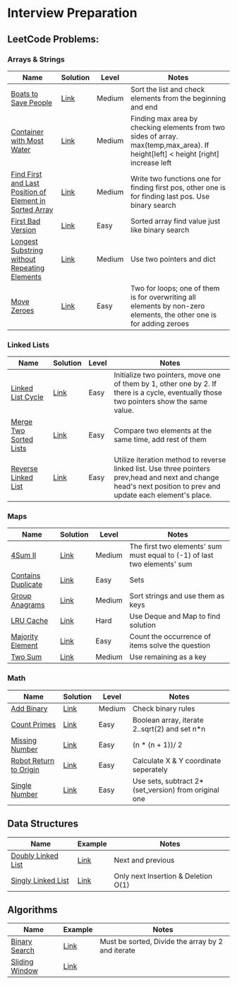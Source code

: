 # Interview Preparation

## LeetCode Problems:

### Arrays & Strings

| Name |  Solution | Level | Notes |
|---|----------------|---|---|
[Boats to Save People](https://leetcode.com/problems/boats-to-save-people/)| [Link](https://github.com/dkarakay/interview/blob/main/leetcode/arrays-strings/boats_to_save_people.py) | Medium | Sort the list and check elements from the beginning and end
[Container with Most Water](https://leetcode.com/problems/container-with-most-water/)| [Link](https://github.com/dkarakay/interview/blob/main/leetcode/arrays-strings/container_with_most_water.py) | Medium | Finding max area by checking elements from two sides of array. max(temp,max_area). If height[left] < height [right] increase left
[Find First and Last Position of Element in Sorted Array](https://leetcode.com/problems/find-first-and-last-position-of-element-in-sorted-array/)| [Link](https://github.com/dkarakay/interview/blob/main/leetcode/arrays-strings/find_first_and_last_position_of_element_in_sorted_array.py) | Medium | Write two functions one for finding first pos, other one is for finding last pos. Use binary search
[First Bad Version](https://leetcode.com/problems/first-bad-version/)| [Link](https://github.com/dkarakay/interview/blob/main/leetcode/arrays-strings/first_bad_version.py) | Easy | Sorted array find value just like binary search
[Longest Substring without Repeating Elements](https://leetcode.com/problems/longest-substring-without-repeating-elements/)|[Link](https://github.com/dkarakay/interview/blob/main/leetcode/arrays-strings/longest_substring_without_repeating_elements.py) | Medium | Use two pointers and dict
[Move Zeroes](https://leetcode.com/problems/move-zeroes/)|[Link](https://github.com/dkarakay/interview/blob/main/leetcode/arrays-strings/move_zeroes.py) | Easy | Two for loops; one of them is for overwriting all elements by non-zero elements, the other one is for adding zeroes

### Linked Lists

| Name |  Solution | Level | Notes |
|---|----------------|---|---|
[Linked List Cycle](https://leetcode.com/problems/linked-list-cycle/)| [Link](https://github.com/dkarakay/interview/blob/main/leetcode/maps/linked_list_cycle.py)| Easy | Initialize two pointers, move one of them by 1, other one by 2. If there is a cycle, eventually those two pointers show the same value.
[Merge Two Sorted Lists](https://leetcode.com/problems/merge-two-sorted-lists/)| [Link](https://github.com/dkarakay/interview/blob/main/leetcode/maps/merge_two_sorted_lists.py)| Easy | Compare two elements at the same time, add rest of them
[Reverse Linked List](https://leetcode.com/problems/reverse-linked-list/)| [Link](https://github.com/dkarakay/interview/blob/main/leetcode/maps/reverse_linked_list.py)| Easy | Utilize iteration method to reverse linked list. Use three pointers prev,head and next and change head's next position to prev and update each element's place.

### Maps

| Name |  Solution | Level | Notes |
|---|----------------|---|---|
[4Sum II](https://leetcode.com/problems/4sum-ii/)| [Link](https://github.com/dkarakay/interview/blob/main/leetcode/maps/4sum_ii.py)| Medium | The first two elements' sum must equal to (-1) of last two elements' sum
[Contains Duplicate](https://leetcode.com/problems/contains-duplicate/)| [Link](https://github.com/dkarakay/interview/blob/main/leetcode/maps/contains_duplicate.py) | Easy | Sets
[Group Anagrams](https://leetcode.com/problems/group-anagrams/)| [Link](https://github.com/dkarakay/interview/blob/main/leetcode/maps/group_anagrams.py) | Medium | Sort strings and use them as keys
[LRU Cache](https://leetcode.com/problems/lru-cache/)| [Link](https://github.com/dkarakay/interview/blob/main/leetcode/maps/lru_cache.py) | Hard | Use Deque and Map to find solution
[Majority Element](https://leetcode.com/problems/majority-element/)| [Link](https://github.com/dkarakay/interview/blob/main/leetcode/maps/majority_element.py) | Easy | Count the occurrence of items solve the question
[Two Sum](https://leetcode.com/problems/two-sum/)| [Link](https://github.com/dkarakay/interview/blob/main/leetcode/maps/two_sum.py) | Medium | Use remaining as a key

### Math

| Name |  Solution | Level | Notes |
|---|----------------|---|---|
[Add Binary](https://leetcode.com/problems/add-binary/)| [Link](https://github.com/dkarakay/interview/blob/main/leetcode/math/add_binary.py) | Medium | Check binary rules
[Count Primes](https://leetcode.com/problems/count-primes/)| [Link](https://github.com/dkarakay/interview/blob/main/leetcode/math/count_primes.py) | Easy | Boolean array, iterate 2..sqrt(2) and set n*n
[Missing Number](https://leetcode.com/problems/missing-number/)|[Link](https://github.com/dkarakay/interview/blob/main/leetcode/math/missing_number.py)| Easy | (n * (n + 1))/ 2
[Robot Return to Origin](https://leetcode.com/problems/robot-return-to-origin/)| [Link](https://github.com/dkarakay/interview/blob/main/leetcode/math/robot_return_to_origin.py) | Easy | Calculate X & Y coordinate seperately
[Single Number](https://leetcode.com/problems/count-primes/)|[Link](https://github.com/dkarakay/interview/blob/main/leetcode/math/single_number.py) | Easy | Use sets, subtract 2*(set_version) from original one

## Data Structures

| Name |  Example | Notes |
|---|----------------|---|
[Doubly Linked List](https://www.geeksforgeeks.org/data-structures/linked-list/doubly-linked-list/) | [Link](https://github.com/dkarakay/interview/blob/main/data-structures/doubly_linked_list.py) | Next and previous
[Singly Linked List](https://www.geeksforgeeks.org/data-structures/linked-list/singly-linked-list/) | [Link](https://github.com/dkarakay/interview/blob/main/data-structures/singly_linked_list.py) | Only next Insertion & Deletion O(1)

## Algorithms

| Name |  Example | Notes |
|---|----------------|---|
[Binary Search](https://en.wikipedia.org/wiki/Binary_search_algorithm) | [Link](https://github.com/dkarakay/interview/blob/main/algorithms/binary_search.py) | Must be sorted, Divide the array by 2 and iterate
[Sliding Window](https://www.geeksforgeeks.org/window-sliding-technique/) | [Link](https://github.com/dkarakay/interview/blob/main/algorithms/sliding_window.py) 